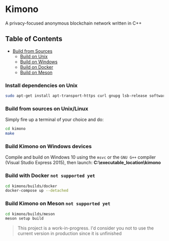 # Kimono
A privacy-focused anonymous blockchain network written in C++ 

## Table of Contents

  - [Build from Sources]()
    - [Build on Unix](#build-from-sources-on-unixlinux)
    - [Build on Windows](#build-kimono-on-windows-devices)
    - [Build on Docker](#build-with-docker-not-supported-yet)
    - [Build on Meson](#build-kimono-on-meson-not-supported-yet)
  <!--- [Translations](#translations)
  - [Coverage](#coverage)
  - [Introduction](#introduction)
  - [About this project](#about-this-project)
  - [Supporting the project](#supporting-the-project)
  - [License](#license)
  - [Contributing](#contributing)
  - [Scheduled software upgrades](#scheduled-software-upgrades)
  - [Release staging schedule and protocol](#release-staging-schedule-and-protocol)
    - [Dependencies](#dependencies)
  - [Internationalization](#Internationalization)
  - [Using Tor](#using-tor)
  - [Pruning](#Pruning)
  - [Debugging](#Debugging)
  - [Known issues](#known-issues)-->

<!--### Install dependencies

```bash
apt-get unzip libssl
``` -->

### Install dependencies on Unix

```bash
sudo apt-get install apt-transport-https curl gnupg lsb-release software-properties-common
```

### Build from sources on Unix/Linux

Simply fire up a terminal of your choice and do:

```bash
cd kimono
make
```

### Build Kimono on Windows devices

Compile and build on Windows 10 using the `msvc` or the `GNU G++` compiler (Visual Studio Express 2015), then launch: **C:\executable_location\kimono**


### Build with Docker `not supported yet`

```bash
cd kimono/builds/docker
docker-compose up --detached
```

### Build Kimono on Meson `not supported yet`

```bash
cd kimono/builds/meson
meson setup build
```

<!--### Install deps on Brew

```bash
brew "cmake"
brew "coreutils"
brew "cryptopp"
brew "pbc"
brew "openssl@1.1"
brew "readline"
brew "boost"
brew "doxygen"
brew "nlohmann-json"
```-->

> This project is a work-in-progress. I'd consider you not to use the current version in production since it is unfinished
